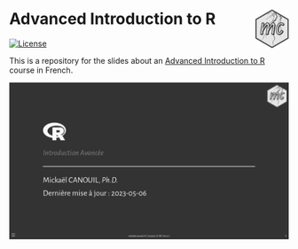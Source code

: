 Advanced Introduction to R
<img src="https://raw.githubusercontent.com/mcanouil/hex-stickers/main/SVG/mc.svg" align="right" width="60" />
================

<!-- README.md is generated from README.Rmd. Please edit that file -->
<!-- badges: start -->

[![License](https://img.shields.io/github/license/mcanouil/radvanced.png)](LICENSE)
<!-- badges: end -->

This is a repository for the slides about an [Advanced Introduction to
R](https://m.canouil.dev/radvanced/) course in French.

![Title slide of “Advanced Introduction to R”](thumbs/title-slide.png)
